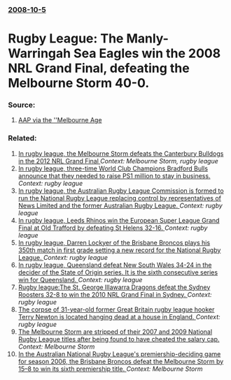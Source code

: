 ### [2008-10-5](/news/2008/10/5/index.md)

#  Rugby League: The Manly-Warringah Sea Eagles win the 2008 NRL Grand Final, defeating the Melbourne Storm 40-0. 




### Source:

1. [AAP via the ''Melbourne Age](http://news.theage.com.au/sport/manly-thump-storm-400-in-grand-final-20081005-4u0t.html)

### Related:

1. [In rugby league, the Melbourne Storm defeats the Canterbury Bulldogs in the 2012 NRL Grand Final ](/news/2012/09/30/in-rugby-league-the-melbourne-storm-defeats-the-canterbury-bulldogs-in-the-2012-nrl-grand-final.md) _Context: Melbourne Storm, rugby league_
2. [In rugby league, three-time World Club Champions Bradford Bulls announce that they needed to raise PS1 million to stay in business. ](/news/2012/03/27/in-rugby-league-three-time-world-club-champions-bradford-bulls-announce-that-they-needed-to-raise-aps1-million-to-stay-in-business.md) _Context: rugby league_
3. [In rugby league, the Australian Rugby League Commission  is formed to run the National Rugby League replacing control by representatives of News Limited and the former Australian Rugby League. ](/news/2012/02/10/in-rugby-league-the-australian-rugby-league-commission-is-formed-to-run-the-national-rugby-league-replacing-control-by-representatives-of.md) _Context: rugby league_
4. [In rugby league, Leeds Rhinos win the European Super League Grand Final at Old Trafford by defeating St Helens 32-16. ](/news/2011/10/8/in-rugby-league-leeds-rhinos-win-the-european-super-league-grand-final-at-old-trafford-by-defeating-st-helens-32-16.md) _Context: rugby league_
5. [In rugby league, Darren Lockyer of the Brisbane Broncos plays his 350th match in first grade setting a new record for the National Rugby League. ](/news/2011/08/12/in-rugby-league-darren-lockyer-of-the-brisbane-broncos-plays-his-350th-match-in-first-grade-setting-a-new-record-for-the-national-rugby-lea.md) _Context: rugby league_
6. [In rugby league, Queensland defeat New South Wales 34-24 in the decider of the State of Origin series. It is the sixth consecutive series win for Queensland. ](/news/2011/07/6/in-rugby-league-queensland-defeat-new-south-wales-34a24-in-the-decider-of-the-state-of-origin-series-it-is-the-sixth-consecutive-series.md) _Context: rugby league_
7. [Rugby league:The St. George Illawarra Dragons defeat the Sydney Roosters 32-8 to win the 2010 NRL Grand Final in Sydney. ](/news/2010/10/3/rugby-league-pthe-st-george-illawarra-dragons-defeat-the-sydney-roosters-32a8-to-win-the-2010-nrl-grand-final-in-sydney.md) _Context: rugby league_
8. [The corpse of 31-year-old former Great Britain rugby league hooker Terry Newton is located hanging dead at a house in England. ](/news/2010/09/26/the-corpse-of-31-year-old-former-great-britain-rugby-league-hooker-terry-newton-is-located-hanging-dead-at-a-house-in-england.md) _Context: rugby league_
9. [The Melbourne Storm are stripped of their 2007 and 2009 National Rugby League titles after being found to have cheated the salary cap. ](/news/2010/04/22/the-melbourne-storm-are-stripped-of-their-2007-and-2009-national-rugby-league-titles-after-being-found-to-have-cheated-the-salary-cap.md) _Context: Melbourne Storm_
10. [ In the Australian National Rugby League's premiership-deciding game for season 2006, the Brisbane Broncos defeat the Melbourne Storm by 15&ndash;8 to win its sixth premiership title. ](/news/2006/10/1/in-the-australian-national-rugby-league-s-premiership-deciding-game-for-season-2006-the-brisbane-broncos-defeat-the-melbourne-storm-by-15.md) _Context: Melbourne Storm_
